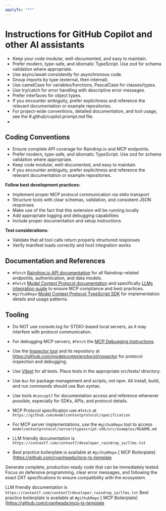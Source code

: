```yaml
---
applyTo: "**"
---
```


# Instructions for GitHub Copilot and other AI assistants

- Keep your code modular, well-documented, and easy to maintain.
- Prefer modern, type-safe, and idiomatic TypeScript. Use zod for schema validation where appropriate.
- Use async/await consistently for asynchronous code.
- Group imports by type (external, then internal).
- Use camelCase for variables/functions, PascalCase for classes/types.
- Use try/catch for error handling with descriptive error messages.
- Prefer interfaces for object types.
- If you encounter ambiguity, prefer explicitness and reference the relevant documentation or example repositories.
- For project-wide conventions, detailed documentation, and tool usage, see the #.github/copilot.prompt.md file.
-

## Coding Conventions

- Ensure complete API coverage for Raindrop.io and MCP endpoints.
- Prefer modern, type-safe, and idiomatic TypeScript. Use zod for schema validation where appropriate.
- Keep code modular, well-documented, and easy to maintain.
- If you encounter ambiguity, prefer explicitness and reference the relevant documentation or example repositories.

**Follow best development practices:**

- Implement proper MCP protocol communication via stdio transport
- Structure tools with clear schemas, validation, and consistent JSON responses
- Make use of the fact that this extension will be running locally
- Add appropriate logging and debugging capabilities
- Include proper documentation and setup instructions

**Test considerations:**

- Validate that all tool calls return properly structured responses
- Verify manifest loads correctly and host integration works

## Documentation and References

- `#fetch` [Raindrop.io API documentation](https://developer.raindrop.io) for all Raindrop-related endpoints, authentication, and data models.
- `#fetch` [Model Context Protocol documentation](https://modelcontextprotocol.io/) and specifically [LLMs integration guide](https://modelcontextprotocol.io/llms-full.txt) to ensure MCP compliance and best practices.
- `#githubRepo` [Model Context Protocol TypeScript SDK](https://github.com/modelcontextprotocol/typescript-sdk) for implementation details and usage patterns.

## Tooling

- Do NOT use console.log for STDIO-based local servers, as it may interfere with protocol communication.
- For debugging MCP servers, `#fetch` the [MCP Debugging Instructions](https://modelcontextprotocol.io/docs/tools/debugging).
- Use the [Inspector tool](https://modelcontextprotocol.io/docs/tools/inspector) and its repository at https://github.com/modelcontextprotocol/inspector for protocol inspection and debugging.
- Use [Vitest](https://vitest.dev/) for all tests. Place tests in the appropriate src/tests/ directory.
- Use `Bun` for package management and scripts, not npm. All install, build, and run commands should use Bun syntax.
- Use tools `#concept7` for documentation access and reference whenever possible, especially for SDKs, APIs, and protocol details.

- MCP Protocol specification use `#fetch` at `https://github.com/modelcontextprotocol/specification`

- For MCP server implementations, use the `#githubRepo` tool to access `modelcontextprotocol/serverstypescript-sdk/src/examples/README.md`
- LLM friendly documentation is `https://context7.com/context7/developer_raindrop_io/llms.txt`
- Best practice boilerplate is available at `#githubRepo` [ MCP Boilerplate](https://github.com/cyanheads/mcp-ts-template

Generate complete, production-ready code that can be immediately tested. Focus on defensive programming, clear error messages, and following the exact
DXT specifications to ensure compatibility with the ecosystem.

LLM friendly documentation is `https://context7.com/context7/developer_raindrop_io/llms.txt`
Best practice boilerplate is available at `#githubRepo` [ MCP Boilerplate](https://github.com/cyanheads/mcp-ts-template
